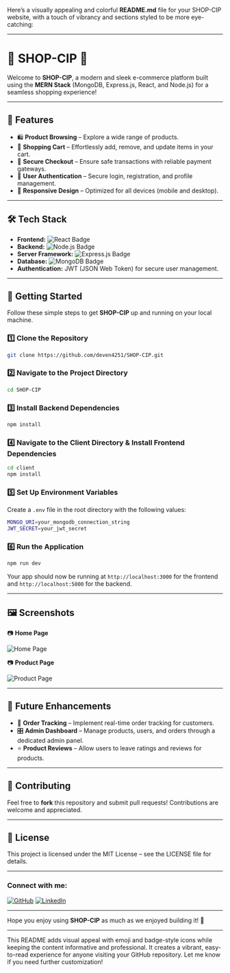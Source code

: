 Here’s a visually appealing and colorful **README.md** file for your SHOP-CIP website, with a touch of vibrancy and sections styled to be more eye-catching:

---

# 🌟 **SHOP-CIP** 🌟

Welcome to **SHOP-CIP**, a modern and sleek e-commerce platform built using the **MERN Stack** (MongoDB, Express.js, React, and Node.js) for a seamless shopping experience!

---

## 🚀 **Features**

- 🛍️ **Product Browsing** – Explore a wide range of products.
- 🛒 **Shopping Cart** – Effortlessly add, remove, and update items in your cart.
- 🔐 **Secure Checkout** – Ensure safe transactions with reliable payment gateways.
- 👤 **User Authentication** – Secure login, registration, and profile management.
- 📱 **Responsive Design** – Optimized for all devices (mobile and desktop).

---

## 🛠️ **Tech Stack**

- **Frontend:** ![React Badge](https://img.shields.io/badge/React-%2320232a.svg?style=for-the-badge&logo=react&logoColor=%2361DAFB)
- **Backend:** ![Node.js Badge](https://img.shields.io/badge/Node.js-%23339933.svg?style=for-the-badge&logo=nodedotjs&logoColor=white)
- **Server Framework:** ![Express.js Badge](https://img.shields.io/badge/Express.js-%23404d59.svg?style=for-the-badge)
- **Database:** ![MongoDB Badge](https://img.shields.io/badge/MongoDB-%2347A248.svg?style=for-the-badge&logo=mongodb&logoColor=white)
- **Authentication:** JWT (JSON Web Token) for secure user management.

---

## 🎯 **Getting Started**

Follow these simple steps to get **SHOP-CIP** up and running on your local machine.

### 1️⃣ **Clone the Repository**

```bash
git clone https://github.com/deven4251/SHOP-CIP.git
```

### 2️⃣ **Navigate to the Project Directory**

```bash
cd SHOP-CIP
```

### 3️⃣ **Install Backend Dependencies**

```bash
npm install
```

### 4️⃣ **Navigate to the Client Directory & Install Frontend Dependencies**

```bash
cd client
npm install
```

### 5️⃣ **Set Up Environment Variables**

Create a `.env` file in the root directory with the following values:

```bash
MONGO_URI=your_mongodb_connection_string
JWT_SECRET=your_jwt_secret
```

### 6️⃣ **Run the Application**

```bash
npm run dev
```

Your app should now be running at `http://localhost:3000` for the frontend and `http://localhost:5000` for the backend.

---

## 🖼️ **Screenshots**

📷 **Home Page**

![Home Page](https://via.placeholder.com/800x400?text=Home+Page+Screenshot)

📷 **Product Page**

![Product Page](https://via.placeholder.com/800x400?text=Product+Page+Screenshot)

---

## 🌟 **Future Enhancements**

- 🚚 **Order Tracking** – Implement real-time order tracking for customers.
- 🎛️ **Admin Dashboard** – Manage products, users, and orders through a dedicated admin panel.
- ⭐ **Product Reviews** – Allow users to leave ratings and reviews for products.

---

## 🤝 **Contributing**

Feel free to **fork** this repository and submit pull requests! Contributions are welcome and appreciated.

---

## 📄 **License**

This project is licensed under the MIT License – see the LICENSE file for details.

---

### Connect with me:

[![GitHub](https://img.shields.io/badge/GitHub-%2312100E.svg?style=for-the-badge&logo=github&logoColor=white)](https://github.com/deven4251)
[![LinkedIn](https://img.shields.io/badge/LinkedIn-%230077B5.svg?style=for-the-badge&logo=linkedin&logoColor=white)](https://www.linkedin.com/in/devendra-mishra)

---

Hope you enjoy using **SHOP-CIP** as much as we enjoyed building it! 🎉

---

This README adds visual appeal with emoji and badge-style icons while keeping the content informative and professional. It creates a vibrant, easy-to-read experience for anyone visiting your GitHub repository. Let me know if you need further customization!

